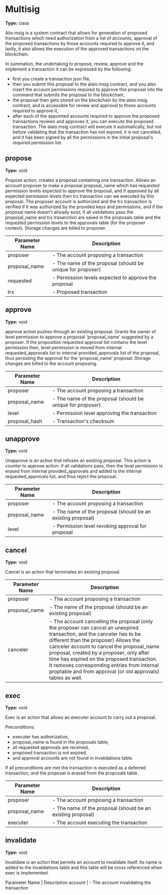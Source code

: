 # Multisig

**Type:** class

Alio.msig is a system contract that allows for generation of proposed transactions which need authorization from a list of accounts, approval of the proposed transactions by those accounts required to approve it, and lastly, it also allows the execution of the approved transactions on the blockchain.

In summation, the undertaking to propose, review, approve and the implement a transaction it can be expressed by the following:

* first you create a transaction json file,
* then you submit this proposal to the alaio.msig contract, and you also insert the account permissions required to approve this proposal into the command that submits the proposal to the blockchain,
* the proposal then gets stored on the blockchain by the alaio.msig contract, and is accessible for review and approval to those accounts required to approve it,
* after each of the appointed accounts required to approve the proposed transactions reviews and approves it, you can execute the proposed transaction. The alaio.msig contract will execute it automatically, but not before validating that the transaction has not expired, it is not cancelled, and it has been signed by all the permissions in the initial proposal's required permission list.

## propose

**Type:** void

Propose action, creates a proposal containing one transaction. Allows an account proposer to make a proposal proposal_name which has requested permission levels expected to approve the proposal, and if approved by all expected permission levels then trx transaction can we executed by this proposal. The proposer account is authorized and the trx transaction is verified if it was authorized by the provided keys and permissions, and if the proposal name doesn't already exist; if all validations pass the proposal_name and trx trasanction are saved in the proposals table and the requested permission levels to the approvals table (for the proposer context). Storage changes are billed to proposer.

Parameter Name | Description
--- | ---
proposer | - The account proposing a transaction
proposal_name | - The name of the proposal (should be unique for proposer)
requested | - Permission levels expected to approve the proposal
trx | - Proposed transaction

## approve

**Type:** void

approve action pushes through an existing proposal. Grants the owner of level permission to approve a proposal 'proposal_name' suggested by a proposer. If the proposition requested approval list contains the level permission then, level permission is moved from internal requested_approvals list to internal provided_approvals list of the proposal, thus persisting the approval for the 'proposal_name' proposal. Storage changes are billed to the account proposing.

Parameter Name | Description
--- | ---
proposer | - The account proposing a transaction
proposal_name | - The name of the proposal (should be unique for proposer)
level | - Permission level approving the transaction
proposal_hash | - Transaction's checksum

## unapprove

**Type:** void

Unapprove is an action that refuses an existing proposal. This action is counter to approve action: if all validations pass, then the level permission is erased from internal provided_approvals and added to the internal requested_approvals list, and thus reject the proposal.

Parameter Name | Description
--- | ---
proposer | - The account proposing a transaction
proposal_name | - The name of the proposal (should be an existing proposal)
level | - Permission level revoking approval for proposal

## cancel

**Type:** void

Cancel is an action that terminates an existing proposal.

Parameter Name | Description
--- | ---
proposer | - The account proposing a transaction
proposal_name | - The name of the proposal (should be an existing proposal)
canceler | - The account cancelling the proposal (only the proposer can cancel an unexpired transaction, and the canceler has to be different than the proposer) Allows the canceler account to cancel the proposal_name proposal, created by a proposer, only after time has expired on the proposed transaction. It removes corresponding entries from internal proptable and from approval (or old approvals) tables as well.

## exec

**Type:** void

Exec is an action that allows an executer account to carry out a proposal.

Preconditions:

* executer has authorization,
* proposal_name is found in the proposals table,
* all requested approvals are received,
* proposed transaction is not expired,
* and approval accounts are not found in invalidations table.

If all preconditions are met the transaction is executed as a deferred transaction, and the proposal is erased from the proposals table.

Parameter Name | Description
--- | ---
proposer | - The account proposing a transaction
proposal_name | - The name of the proposal (should be an existing proposal)
executer | - The account executing the transaction

## invalidate

**Type:** void

Invalidate is an action that permits an account to invalidate itself. Its name is added to the invalidations table and this table will be cross referenced when exec is implemented.

Parameter Name | Description
account | - The account invalidating the transaction
